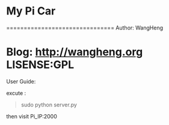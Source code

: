# My Pi Car
===============================
Author: WangHeng

Blog: http://wangheng.org
LISENSE:GPL
===============================
User Guide:

excute :
> sudo python server.py 


then visit Pi_IP:2000